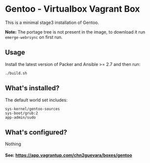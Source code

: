 # Gentoo - Virtualbox Vagrant Box

This is a minimal stage3 installation of Gentoo.

**Note:** The portage tree is not present in the image, to download it run `emerge-webrsync` on first run.

## Usage

Install the latest version of Packer and Ansible >= 2.7 and then run:

    ./build.sh

## What's installed?

The default world set includes:
 
    sys-kernel/gentoo-sources
    sys-boot/grub:2
    app-admin/sudo

## What's configured?

Nothing

#### See: https://app.vagrantup.com/chn2guevara/boxes/gentoo

